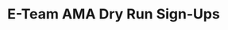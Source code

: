 ---
title: E-Team AMA Dry Run Sign-Ups
redirect_to: https://docs.google.com/spreadsheets/d/1_K7lhO73zRyzFL8Zi-wN0TijwwnqpTh_/edit?usp=sharing&ouid=105133724137635406031&rtpof=true&sd=true
redirect_from: 
  - /AMADryRuns
  - /amadryruns
---